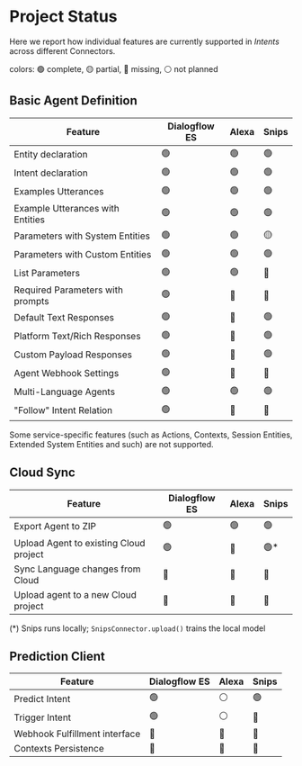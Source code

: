 # Project Status

Here we report how individual features are currently supported in
*Intents* across different Connectors.

colors: 🟢 complete, 🟡 partial, 🔴 missing, ⚪ not planned


## Basic Agent Definition

| Feature                          | Dialogflow ES | Alexa  | Snips  |
|----------------------------------|---------------|--------|--------|
| Entity declaration               | 🟢            | 🟢     | 🟢     |
| Intent declaration               | 🟢            | 🟢     | 🟢     |
| Examples Utterances              | 🟢            | 🟢     | 🟢     |
| Example Utterances with Entities | 🟢            | 🟢     | 🟢     |
| Parameters with System Entities  | 🟢            | 🟢     | 🟡     |
| Parameters with Custom Entities  | 🟢            | 🟢     | 🟢     |
| List Parameters                  | 🟢            | 🟢     | 🔴     |
| Required Parameters with prompts | 🟢            | 🔴     | 🔴     |
| Default Text Responses           | 🟢            | 🔴     | 🟢     |
| Platform Text/Rich Responses     | 🟢            | 🔴     | 🟢     |
| Custom Payload Responses         | 🟢            | 🔴     | 🟢     |
| Agent Webhook Settings           | 🟢            | 🔴     | 🔴     |
| Multi-Language Agents            | 🟢            | 🟢     | 🟢     |
| "Follow" Intent Relation         | 🟢            | 🔴     | 🔴     |

Some service-specific features (such as Actions, Contexts, Session Entities,
Extended System Entities and such) are not supported.

## Cloud Sync

| Feature                                | Dialogflow ES | Alexa | Snips |
|----------------------------------------|---------------|-------|-------|
| Export Agent to ZIP                    | 🟢            | 🟢    | 🟢    |
| Upload Agent to existing Cloud project | 🟢            | 🔴    | 🟢*   |
| Sync Language changes from Cloud       | 🔴            | 🔴    | 🔴    |
| Upload agent to a new Cloud project    | 🔴            | 🔴    | 🔴    |

(*) Snips runs locally; `SnipsConnector.upload()` trains the local model

## Prediction Client

| Feature                       | Dialogflow ES | Alexa | Snips |
|-------------------------------|---------------|-------|-------|
| Predict Intent                | 🟢            | ⚪    | 🟢    |
| Trigger Intent                | 🟢            | ⚪    | 🔴    |
| Webhook Fulfillment interface | 🔴            | 🔴    | 🔴    |
| Contexts Persistence          | 🔴            | 🔴    | 🔴    |

